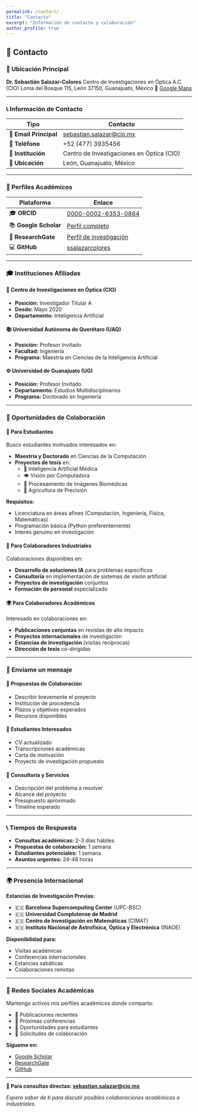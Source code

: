 ```yaml
---
permalink: /contact/
title: "Contacto"
excerpt: "Información de contacto y colaboración"
author_profile: true
---
```


## 📧 Contacto

### 🏢 Ubicación Principal

**Dr. Sebastián Salazar-Colores**
Centro de Investigaciones en Óptica A.C. (CIO)
Loma del Bosque 115, León 37150, Guanajuato, México
📍 [Google Maps](https://maps.google.com/?q=Centro+de+Investigaciones+en+Optica+Leon+Guanajuato)

---

### 📞 Información de Contacto

| Tipo | Contacto |
|------|----------|
| 📧 **Email Principal** | [sebastian.salazar@cio.mx](mailto:sebastian.salazar@cio.mx) |
| 📱 **Teléfono** | +52 (477) 3935456 |
| 🏢 **Institución** | Centro de Investigaciones en Óptica (CIO) |
| 📍 **Ubicación** | León, Guanajuato, México |

---

### 🔗 Perfiles Académicos

| Plataforma | Enlace |
|------------|--------|
| 🎓 **ORCID** | [0000-0002-6353-0864](https://orcid.org/0000-0002-6353-0864) |
| 📚 **Google Scholar** | [Perfil completo](https://scholar.google.com.mx/citations?user=WQcH3sEAAAAJ&hl=es) |
| 🔬 **ResearchGate** | [Perfil de investigación](https://www.researchgate.net/profile/Sebastian-Salazar-Colores) |
| 💻 **GitHub** | [ssalazarcolores](https://github.com/ssalazarcolores) |

---

### 🎓 Instituciones Afiliadas

#### 🏥 **Centro de Investigaciones en Óptica (CIO)**
- **Posición:** Investigador Titular A
- **Desde:** Mayo 2020
- **Departamento:** Inteligencia Artificial

#### 📚 **Universidad Autónoma de Querétaro (UAQ)**
- **Posición:** Profesor Invitado
- **Facultad:** Ingeniería
- **Programa:** Maestría en Ciencias de la Inteligencia Artificial

#### ⚙️ **Universidad de Guanajuato (UG)**
- **Posición:** Profesor Invitado
- **Departamento:** Estudios Multidisciplinarios
- **Programa:** Doctorado en Ingeniería

---

### 🤝 Oportunidades de Colaboración

#### 👥 **Para Estudiantes**
Busco estudiantes motivados interesados en:

- **Maestría y Doctorado** en Ciencias de la Computación
- **Proyectos de tesis** en:
  - 🤖 Inteligencia Artificial Médica
  - 👁️ Visión por Computadora
  - 🏥 Procesamiento de Imágenes Biomédicas
  - 🌱 Agricultura de Precisión

**Requisitos:**
- Licenciatura en áreas afines (Computación, Ingeniería, Física, Matemáticas)
- Programación básica (Python preferentemente)
- Interés genuino en investigación

#### 🏢 **Para Colaboradores Industriales**
Colaboraciones disponibles en:

- **Desarrollo de soluciones IA** para problemas específicos
- **Consultoría** en implementación de sistemas de visión artificial
- **Proyectos de investigación** conjuntos
- **Formación de personal** especializado

#### 🌍 **Para Colaboradores Académicos**
Interesado en colaboraciones en:

- **Publicaciones conjuntas** en revistas de alto impacto
- **Proyectos internacionales** de investigación
- **Estancias de investigación** (visitas recíprocas)
- **Dirección de tesis** co-dirigidas

---

### 📝 Envíame un mensaje

#### 🎯 **Propuestas de Colaboración**
- Describir brevemente el proyecto
- Institución de procedencia
- Plazos y objetivos esperados
- Recursos disponibles

#### 👥 **Estudiantes Interesados**
- CV actualizado
- Transcripciones académicas
- Carta de motivación
- Proyecto de investigación propuesto

#### 🏢 **Consultoría y Servicios**
- Descripción del problema a resolver
- Alcance del proyecto
- Presupuesto aproximado
- Timeline esperado

---

### 📞 Tiempos de Respuesta

- **Consultas académicas:** 2-3 días hábiles
- **Propuestas de colaboración:** 1 semana
- **Estudiantes potenciales:** 1 semana
- **Asuntos urgentes:** 24-48 horas

---

### 🌍 Presencia Internacional

**Estancias de Investigación Previas:**
- 🇪🇸 **Barcelona Supercomputing Center** (UPC-BSC)
- 🇪🇸 **Universidad Complutense de Madrid**
- 🇪🇸 **Centro de Investigación en Matemáticas** (CIMAT)
- 🇲🇽 **Instituto Nacional de Astrofísica, Óptica y Electrónica** (INAOE)

**Disponibilidad para:**
- Visitas académicas
- Conferencias internacionales
- Estancias sabáticas
- Colaboraciones remotas

---

### 📱 Redes Sociales Académicas

Mantengo activos mis perfiles académicos donde comparto:
- 📄 Publicaciones recientes
- 🎤 Próximas conferencias
- 👥 Oportunidades para estudiantes
- 🤝 Solicitudes de colaboración

**Sígueme en:**
- [Google Scholar](https://scholar.google.com.mx/citations?user=WQcH3sEAAAAJ&hl=es)
- [ResearchGate](https://www.researchgate.net/profile/Sebastian-Salazar-Colores)
- [GitHub](https://github.com/ssalazarcolores)

---

**📧 Para consultas directas: [sebastian.salazar@cio.mx](mailto:sebastian.salazar@cio.mx)**

*Espero saber de ti para discutir posibles colaboraciones académicas o industriales.*